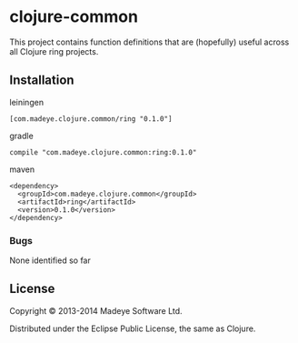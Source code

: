 # clojure-common

This project contains function definitions that are (hopefully) useful across all Clojure ring projects.  

## Installation

leiningen

    [com.madeye.clojure.common/ring "0.1.0"]

gradle

    compile "com.madeye.clojure.common:ring:0.1.0"

maven

    <dependency>
      <groupId>com.madeye.clojure.common</groupId>
      <artifactId>ring</artifactId>
      <version>0.1.0</version>
    </dependency>

### Bugs

None identified so far

## License

Copyright © 2013-2014 Madeye Software Ltd.

Distributed under the Eclipse Public License, the same as Clojure.
